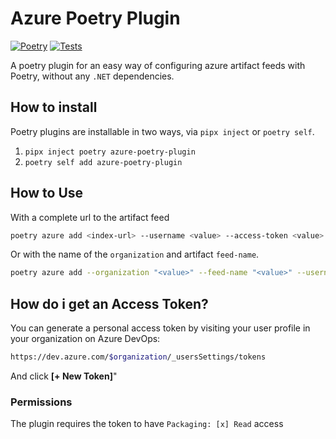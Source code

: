 # Azure Poetry Plugin

[![Poetry](https://img.shields.io/endpoint?url=https://python-poetry.org/badge/v0.json)](https://python-poetry.org/)
[![Tests](https://github.com/dgot/azure-poetry-plugin/actions/workflows/cicd.yaml/badge.svg)](https://github.com/dgot/azure-poetry-plugin/actions/workflows/cicd.yaml)

A poetry plugin for an easy way of configuring azure artifact feeds with Poetry, without any `.NET` dependencies.

## How to install

Poetry plugins are installable in two ways, via `pipx inject` or `poetry self`.

1. `pipx inject poetry azure-poetry-plugin`
2. `poetry self add azure-poetry-plugin`

## How to Use

With a complete url to the artifact feed

```bash
poetry azure add <index-url> --username <value> --access-token <value>
```

Or with the name of the `organization` and artifact `feed-name`.

```bash
poetry azure add --organization "<value>" --feed-name "<value>" --username "<email>" --access-token "<PAT>"
```

## How do i get an Access Token?

You can generate a personal access token by visiting your user profile in your organization on Azure DevOps:

```bash
https://dev.azure.com/$organization/_usersSettings/tokens
```

And click **[+ New Token]**"

### Permissions

The plugin requires the token to have `Packaging: [x] Read` access
